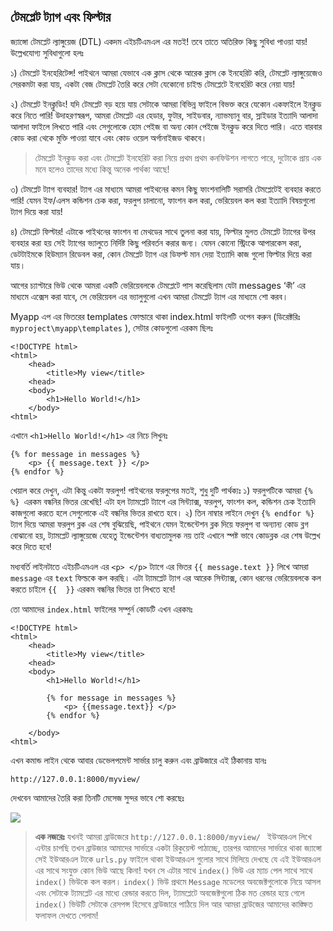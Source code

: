 
## টেমপ্লেট ট্যাগ এবং ফিল্টার
জ্যাঙ্গো টেমপ্লেট ল্যাঙ্গুয়েজ (DTL) একদম এইচটিএমএল এর মতই! তবে তাতে অতিরিক্ত কিছু সুবিধা পাওয়া যায়! উল্লেখযোগ্য সুবিধাগুলো হলঃ

১) টেমপ্লেট ইনহেরিটেন্স! পাইথনে আমরা যেভাবে এক ক্লাস থেকে আরেক ক্লাস কে ইনহেরিট করি, টেমপ্লেট ল্যাঙ্গুয়েজেও সেরকমটা করা যায়, একটা বেজ টেমপ্লেট তৈরি করে সেটা যেকোনো চাইল্ড টেমপ্লেটে ইনহেরিট করে নেয়া যায়! 

২) টেমপ্লেট ইনক্লুডিং! যদি টেমপ্লেট বড় হয়ে যায় সেটাকে আমরা বিভিন্ন ফাইলে বিভক্ত করে যেকোন একফাইলে ইনক্লুড করে নিতে পারি! উদাহরণস্বরূপ, আমরা টেমপ্লেট এর হেডার, ফুটার, সাইডবার, ন্যাভম্যানু বার, স্লাইডার ইত্যাদি আলাদা আলাদা ফাইলে লিখতে পারি এবং সেগুলোকে হোম পেইজ বা অন্য কোন পেইজে ইনক্লুড করে দিতে পারি। এতে বারবার কোড করা থেকে মুক্তি পাওয়া যাবে এবং কোড ওয়েল অর্গানাইজড থাকবে।

> টেমপ্লেট ইনক্লুড করা এবং টেমপ্লেট ইনহেরিট করা নিয়ে প্রথম প্রথম কনফিউশন লাগতে পারে, দুটোকে প্রায় এক মনে হলেও তাদের মধ্যে কিন্তু অনেক পার্থক্য আছে!

৩) টেমপ্লেট ট্যাগ ব্যবহার! ট্যাগ এর মাধ্যমে আমরা পাইথনের কমন কিছু ফাংশনালিটি সরাসরি টেমপ্লেটেই ব্যবহার করতে পারি! যেমন ইফ/এলস কন্ডিশন চেক করা, ফরলুপ চালানো, ফাংশন কল করা, ভেরিয়েবল কল করা ইত্যাদি বিষয়গুলো ট্যাগ দিয়ে করা যায়!

৪) টেমপ্লেট ফিল্টার! এটাকে পাইথনের ফাংশন বা মেথডের সাথে তুলনা করা যায়, ফিল্টার মুলত টেমপ্লেট ট্যাগের উপর ব্যবহার করা হয় সেই ট্যাগের ভ্যালুতে নির্দিষ্ট কিছু পরিবর্তন করার জন্য। যেমন কোনো স্ট্রিংকে আপারকেস করা, ডেটটাইমকে হিউম্যান রিডেবল করা, কোন টেমপ্লেট ট্যাগ এর ডিফল্ট মান দেয়া ইত্যাদি কাজ গুলো ফিল্টার দিয়ে করা যায়।


আগের চ্যাপ্টারে ভিউ থেকে আমরা একটি ভেরিয়েবলকে টেমপ্লেটে পাস করেছিলাম যেটা messages ‘কী’ এর মাধ্যমে এক্সেস করা যাবে, সে ভেরিয়েবল এর ভ্যালুগুলো এখন আমরা টেমপ্লেট ট্যাগ এর মাধ্যমে শো করব।

Myapp এপ এর ভিতরের templates  ফোল্ডারে থাকা index.html ফাইলটি ওপেন করুন (ডিরেক্টরিঃ ` myproject\myapp\templates` ), সেটার কোডগুলো এরকম ছিলঃ 

    <!DOCTYPE html>
    <html>
        <head>
            <title>My view</title>
        <head>
        <body>
            <h1>Hello World!</h1>
        </body>
    <html>

এখানে `<h1>Hello World!</h1>` এর নিচে লিখুনঃ 

    {% for message in messages %}
    	<p> {{ message.text }} </p>
    {% endfor %}
    
খেয়াল করে দেখুন, এটা কিন্তু একটা ফরলুপ! পাইথনের ফরলুপের মতই, শুধু দুটি পার্থক্যঃ 
১) ফরলুপটিকে আমরা `{% %} `এরকম বন্ধনির ভিতর রেখেছি! এটা হল ট্যামপ্লেট ট্যাগে এর সিন্ট্যাক্স, ফরলুপ, ফাংশন কল, কন্ডিশন চেক ইত্যাদি কাজগুলো করতে হলে সেগুলোকে এই বন্ধনির ভিতর রাখতে হবে।
২) তিন নাম্বার লাইনে দেখুন `{% endfor %}` ট্যাগ দিয়ে আমরা ফরলুপ ব্লক এর শেষ বুঝিয়েছি, পাইথনে যেমন ইন্ডেন্টেশন ব্লক দিয়ে ফরলুপ বা অন্যান্য কোড ব্লগ বোঝানো হয়, ট্যামপ্লেট ল্যাঙ্গুয়েজে যেহেতু ইন্ডেন্টেশন বাধ্যতামুলক নয় তাই এখানে স্পষ্ট ভাবে কোডব্লক এর শেষ উল্লেখ করে দিতে হবে!

মধ্যবর্তি লাইনটাতে এইচটিএমএল এর `<p> </p>` ট্যাগে এর ভিতর `{{ message.text }}` লিখে আমরা `message` এর `text` ফিল্ডকে কল করছি।  এটা ট্যামপ্লেট ট্যাগ এর আরেক সিন্ট্যাক্স, কোন ধরনের ভেরিয়েবলকে কল করতে চাইলে `{{  }}` এরকম বন্ধনির ভিতর তা লিখতে হবে!

তো আমাদের `index.html` ফাইলের সম্পুর্ন কোডটি এখন এরকমঃ

    <!DOCTYPE html>
    <html>
        <head>
            <title>My view</title>
        <head>
        <body>
            <h1>Hello World!</h1>
        
            {% for message in messages %}
                <p> {{message.text}} </p>
            {% endfor %}
        
        </body>
    <html>

এখন কমান্ড লাইন থেকে আবার ডেভেলপমেন্ট সার্ভার চালু করুন এবং ব্রাউজারে এই ঠিকানায় যানঃ

    http://127.0.0.1:8000/myview/

দেখবেন আমাদের তৈরি করা তিনটি মেসেজ সুন্দর ভাবে শো করছেঃ

 ![](https://i.imgur.com/osyfgeM.png)

> 
> **এক নজরেঃ** যখনই আমরা ব্রাউজেরে `http://127.0.0.1:8000/myview/ ` ইউআরএল লিখে এন্টার চাপছি তখন ব্রাউজার আমাদের সার্ভারে একটা রিকুয়েস্ট পাঠাচ্ছে, তারপর আমাদের সার্ভারে থাকা জ্যাঙ্গো সেই ইউআরএল টাকে `urls.py` ফাইলে থাকা ইউআরএল গুলোর সাথে মিলিয়ে দেখছে যে এই ইউআরএল এর সাথে সংযুক্ত কোন ভিউ আছে কিনা! যখন সে এটার সাথে `index()` ভিউ এর ম্যাচ পেল সাথে সাথে `index()` ভিউকে কল করল। `index()` ভিউ প্রথমে `Message` মডেলের অবজেক্টগুলোকে নিয়ে আসল এবং সেটাকে ট্যামপ্লেট এর মাধ্যে রেন্ডার করতে দিল, ট্যামপ্লেটে অবজেক্টগুলো ঠিক মত রেন্ডার হয়ে গেলে `index()` ভিউটি সেটাকে রেসপন্স হিসেবে ব্রাউজারে পাঠিয়ে দিল আর আমরা ব্রাউজের আমাদের কাঙ্ক্ষিত ফলাফল দেখতে পেলাম!
